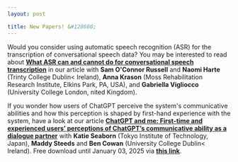 ```yaml
---
layout: post

title: New Papers! &#128680; 
---
```


Would you consider using automatic speech recognition (ASR) for the transcription of conversational speech data? 
You may be interested to read about <a href="https://doi.org/10.1016/j.rmal.2024.100163" target="_blank" rel="noopener"><strong>
What ASR can and cannot do for conversational speech transcription</strong></a> in our article with
<strong>Sam O'Connor Russell</strong> and <strong>Naomi Harte</strong> (Trinty College Dublin< Ireland), <strong>Anna Krason</strong> 
(Moss Rehabilitation Research Institute, Elkins Park, PA, USA), and <strong>Gabriella Vigliocco</strong> (University College London, nited Kingdom).
 
If you wonder how users of ChatGPT perceive the system's communicative abilities and how this perception is shaped by first-hand
experience with the system, have a look at our article <a href="https://doi.org/10.1016/j.ijhcs.2024.103400" target="_blank" rel="noopener"><strong>
ChatGPT and me: First-time and experienced users’ perceptions of ChatGPT’s communicative ability as a dialogue partner</strong></a> with
<strong>Katie Seaborn</strong> (Tokyo Institute of Technology, Japan), <strong>Maddy Steeds</strong> and 
<strong>Ben Cowan</strong> (University College Dublin< Ireland).
Free download until January 03, 2025 via <a href="https://authors.elsevier.com/a/1k5yZ3pfaRxOWi" target="_blank" rel="noopener"><strong>
this link</strong></a>.


